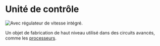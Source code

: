# Unité de contrôle

![Avec régulateur de vitesse intégré.](oredict:oc:materialCU)

Un objet de fabrication de haut niveau utilisé dans des circuits avancés, comme les [processeurs](cpu1.md).
